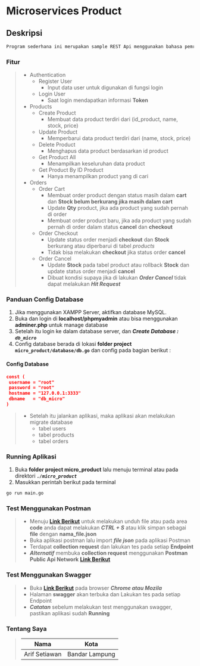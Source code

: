 # Microservices Product

## Deskripsi

```markdown
Program sederhana ini merupakan sample REST Api menggunakan bahasa pemrograman Golang
```

### Fitur

> - Authentication
>   - Register User
>     - Input data user untuk digunakan di fungsi login
>   - Login User
>     - Saat login mendapatkan informasi **Token**
> - Products
>   - Create Product
>     - Membuat data product terdiri dari (id_product, name, stock, price)
>   - Update Product
>     - Memperbarui data product terdiri dari (name, stock, price)
>   - Delete Product
>     - Menghapus data product berdasarkan id product
>   - Get Product All
>     - Menampilkan keseluruhan data product
>   - Get Product By ID Product
>     - Hanya menampilkan product yang di cari
> - Orders
>   - Order Cart
>     - Membuat order product dengan status masih dalam **cart** dan **Stock belum berkurang jika masih dalam cart**
>     - Update **Qty** product, jika ada product yang sudah pernah di order
>     - Membuat order product baru, jika ada product yang sudah pernah di order dalam status **cancel** dan **checkout**
>   - Order Checkout
>     - Update status order menjadi **checkout** dan **Stock** berkurang atau diperbarui di tabel *products*
>     - Tidak bisa melakukan **checkout** jika status order **cancel**
>   - Order Cancel
>     - Update **Stock** pada tabel product atau rollback **Stock** dan update status order menjadi **cancel**
>     - Dibuat kondisi supaya jika di lakukan ***Order Cancel*** tidak dapat melakukan ***Hit Request***

### Panduan Config Database

1. Jika menggunakan XAMPP Server, aktifkan database MySQL.
2. Buka dan login di **localhost/phpmyadmin** atau bisa menggunakan **adminer.php** untuk manage database
3. Setelah itu login ke dalam database server, dan ***Create Database : `db_micro`***
4. Config database berada di lokasi **folder project `micro_product/database/db.go`** dan config pada bagian berikut :

#### Config Database

```json
const (
 username = "root"
 password = "root"
 hostname = "127.0.0.1:3333"
 dbname   = "db_micro"
)
```

> - Setelah itu jalankan aplikasi, maka aplikasi akan melakukan migrate database
>   - tabel users
>   - tabel products
>   - tabel orders

### Running Aplikasi

1. Buka **folder project micro_product** lalu menuju terminal atau pada direktori ***`./micro_product`***
2. Masukkan perintah berikut pada terminal

```markdown
go run main.go
```

### Test Menggunakan Postman

> - Menuju [**Link Berikut**](./micro_product.postman_collection.json) untuk melakukan unduh file atau pada area **code** anda dapat melakukan ***CTRL + S*** atau klik simpan sebagai **file** dengan **nama_file.json**
> - Buka aplikasi postman lalu import ***file json*** pada aplikasi Postman
> - Terdapat **collection request** dan lakukan tes pada setiap **Endpoint**
> - ***Alternatif*** membuka **collection request** menggunakan **Postman Public Api Network** [**Link Berikut**](https://postman.com/arsetsoft/workspace/go-microservices/documentation/18056562-47a0fed6-ecb7-4241-925e-ce6e49b881ce)

### Test Menggunakan Swagger

> - Buka [**Link Berikut**](http://localhost:8080/swagger/index.html) pada browser ***Chrome atau Mozila***
> - Halaman **swagger** akan terbuka dan Lakukan tes pada setiap Endpoint
> - ***Catatan*** sebelum melakukan test menggunakan swagger, pastikan aplikasi sudah **Running**

### Tentang Saya

> | Nama          | Kota              |
> | ------------- | ----------------- |
> | Arif Setiawan | Bandar Lampung    |
